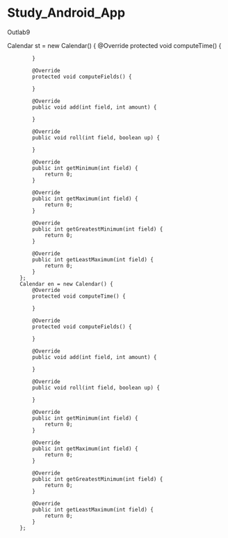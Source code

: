 # Study_Android_App
 Outlab9
 
 
 Calendar st = new Calendar() {
            @Override
            protected void computeTime() {

            }

            @Override
            protected void computeFields() {

            }

            @Override
            public void add(int field, int amount) {

            }

            @Override
            public void roll(int field, boolean up) {

            }

            @Override
            public int getMinimum(int field) {
                return 0;
            }

            @Override
            public int getMaximum(int field) {
                return 0;
            }

            @Override
            public int getGreatestMinimum(int field) {
                return 0;
            }

            @Override
            public int getLeastMaximum(int field) {
                return 0;
            }
        };
        Calendar en = new Calendar() {
            @Override
            protected void computeTime() {

            }

            @Override
            protected void computeFields() {

            }

            @Override
            public void add(int field, int amount) {

            }

            @Override
            public void roll(int field, boolean up) {

            }

            @Override
            public int getMinimum(int field) {
                return 0;
            }

            @Override
            public int getMaximum(int field) {
                return 0;
            }

            @Override
            public int getGreatestMinimum(int field) {
                return 0;
            }

            @Override
            public int getLeastMaximum(int field) {
                return 0;
            }
        };
